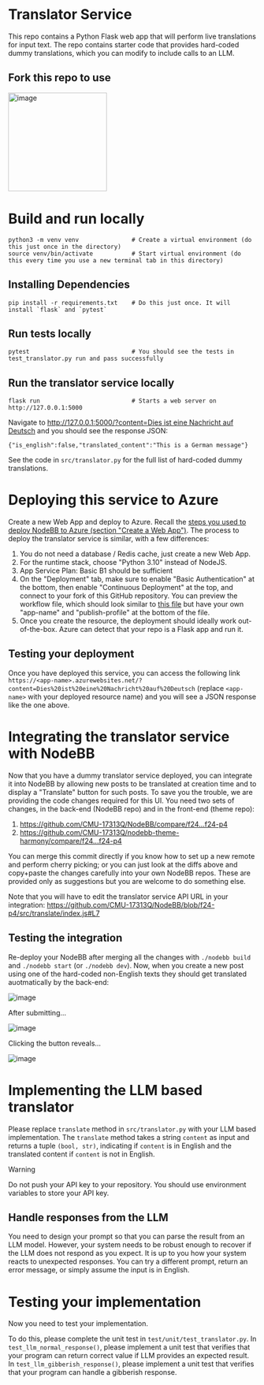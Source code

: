 # Translator Service

This repo contains a Python Flask web app that will perform live translations for input text. The repo contains starter code that provides hard-coded dummy translations, which you can modify to include calls to an LLM.

## Fork this repo to use

<img width="200" alt="image" src="https://github.com/CMU-17313Q/translator-service/blob/e309203e258cbf131717bfb7d33d06c9d1613b9e/assets/image.png">

# Build and run locally

```
python3 -m venv venv               # Create a virtual environment (do this just once in the directory)
source venv/bin/activate           # Start virtual environment (do this every time you use a new terminal tab in this directory)
```

## Installing Dependencies
```
pip install -r requirements.txt    # Do this just once. It will install `flask` and `pytest`
```

## Run tests locally
```
pytest                             # You should see the tests in test_translator.py run and pass successfully
```

## Run the translator service locally

```
flask run                          # Starts a web server on http://127.0.0.1:5000
```

Navigate to [http://127.0.0.1:5000/?content=Dies ist eine Nachricht auf Deutsch](http://127.0.0.1:5000/?content=Dies%20ist%20eine%20Nachricht%20auf%20Deutsch) and you should see the response JSON:

```
{"is_english":false,"translated_content":"This is a German message"}
```

See the code in `src/translator.py` for the full list of hard-coded dummy translations.

# Deploying this service to Azure

Create a new Web App and deploy to Azure. Recall the [steps you used to deploy NodeBB to Azure (section "Create a Web App")](https://docs.google.com/document/d/19nnfaVRHDe4-y5zAK9FcPLxEvhuli81sj3FesTLhO3g/edit?usp=sharing). The process to deploy the translator service is similar, with a few differences:

1. You do not need a database / Redis cache, just create a new Web App.
2. For the runtime stack, choose "Python 3.10" instead of NodeJS.
3. App Service Plan: Basic B1 should be sufficient
4. On the "Deployment" tab, make sure to enable "Basic Authentication" at the bottom, then enable "Continuous Deployment" at the top, and connect to your fork of this GitHub repository. You can preview the workflow file, which should look similar to [this file](https://github.com/CMU-17313Q/translator-service/blob/f24/.github/workflows/sample-build.yml) but have your own "app-name" and "publish-profile" at the bottom of the file.
5. Once you create the resource, the deployment should ideally work out-of-the-box. Azure can detect that your repo is a Flask app and run it.

## Testing your deployment

Once you have deployed this service, you can access the following link `https://<app-name>.azurewebsites.net/?content=Dies%20ist%20eine%20Nachricht%20auf%20Deutsch` (replace `<app-name>` with your deployed resource name) and you will see a JSON response like the one above.


# Integrating the translator service with NodeBB

Now that you have a dummy translator service deployed, you can integrate it into NodeBB by allowing new posts to be translated at creation time and to display a "Translate" button for such posts. To save you the trouble, we are providing the code changes required for this UI. You need two sets of changes, in the back-end (NodeBB repo) and in the front-end (theme repo):

1. https://github.com/CMU-17313Q/NodeBB/compare/f24...f24-p4
2. https://github.com/CMU-17313Q/nodebb-theme-harmony/compare/f24...f24-p4

You can merge this commit directly if you know how to set up a new remote and perform cherry picking; or you can just look at the diffs above and copy+paste the changes carefully into your own NodeBB repos. These are provided only as suggestions but you are welcome to do something else.

Note that you will have to edit the translator service API URL in your integration: https://github.com/CMU-17313Q/NodeBB/blob/f24-p4/src/translate/index.js#L7

## Testing the integration

Re-deploy your NodeBB after merging all the changes with `./nodebb build` and `./nodebb start` (or `./nodebb dev`). Now, when you create a new post using one of the hard-coded non-English texts they should get translated auotmatically by the back-end:

![image](https://github.com/user-attachments/assets/61f1d9ca-3ca4-4a68-8869-d381d3d06ac6)

After submitting...

![image](https://github.com/user-attachments/assets/f07d51ea-217a-44d8-a314-62bbe1a4cee4)

Clicking the button reveals...

![image](https://github.com/user-attachments/assets/1e804235-684f-46fd-b016-0d3dd3297991)


# Implementing the LLM based translator

Please replace `translate` method in `src/translator.py` with your LLM based
implementation. The `translate` method takes a string `content` as input and
returns a tuple `(bool, str)`, indicating if `content` is in English and
the translated content if `content` is not in English.


> [!WARNING]
> Do not push your API key to your repository. You should use environment variables to store your API key.

## Handle responses from the LLM

You need to design your prompt so that you can parse the result from an LLM model.
However, your system needs to be robust enough to recover if the LLM does not respond as you expect.
It is up to you how your system reacts to unexpected responses. You can try a different prompt, return an error message, or simply assume the input is in English.

# Testing your implementation

Now you need to test your implementation.

To do this, please complete the unit test in `test/unit/test_translator.py`.
In `test_llm_normal_response()`, please implement a unit test that verifies that
your program can return correct value if LLM provides an expected result.
In `test_llm_gibberish_response()`, please implement a unit test that verifies
that your program can handle a gibberish response.
